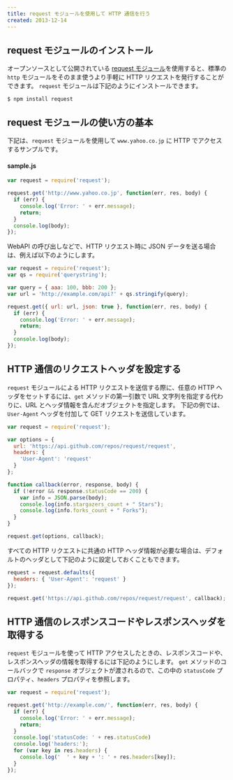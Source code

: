 ```yaml
---
title: request モジュールを使用して HTTP 通信を行う
created: 2013-12-14
---
```


request モジュールのインストール
----

オープンソースとして公開されている [request モジュール](https://github.com/mikeal/request)を使用すると、標準の `http` モジュールをそのまま使うより手軽に HTTP リクエストを発行することができます。
`request` モジュールは下記のようにインストールできます。

```
$ npm install request
```


request モジュールの使い方の基本
----

下記は、`request` モジュールを使用して `www.yahoo.co.jp` に HTTP でアクセスするサンプルです。

#### sample.js

```javascript
var request = require('request');

request.get('http://www.yahoo.co.jp', function(err, res, body) {
  if (err) {
    console.log('Error: ' + err.message);
    return;
  }
  console.log(body);
});
```

WebAPI の呼び出しなどで、HTTP リクエスト時に JSON データを送る場合は、例えば以下のようにします。

```javascript
var request = require('request');
var qs = require('querystring');

var query = { aaa: 100, bbb: 200 };
var url = 'http://example.com/api?' + qs.stringify(query);

request.get({ url: url, json: true }, function(err, res, body) {
  if (err) {
    console.log('Error: ' + err.message);
    return;
  }
  console.log(body);
});
```


HTTP 通信のリクエストヘッダを設定する
----

`request` モジュールによる HTTP リクエストを送信する際に、任意の HTTP ヘッダをセットするには、`get` メソッドの第一引数で URL 文字列を指定する代わりに、URL とヘッダ情報を含んだオブジェクトを指定します。
下記の例では、`User-Agent` ヘッダを付加して GET リクエストを送信しています。

```javascript
var request = require('request');

var options = {
  url: 'https://api.github.com/repos/request/request',
  headers: {
    'User-Agent': 'request'
  }
};

function callback(error, response, body) {
  if (!error && response.statusCode == 200) {
    var info = JSON.parse(body);
    console.log(info.stargazers_count + " Stars");
    console.log(info.forks_count + " Forks");
  }
}

request.get(options, callback);
```

すべての HTTP リクエストに共通の HTTP ヘッダ情報が必要な場合は、デフォルトのヘッダとして下記のように設定しておくこともできます。

```javascript
request = request.defaults({
  headers: { 'User-Agent': 'request' }
});

request.get('https://api.github.com/repos/request/request', callback);
```


HTTP 通信のレスポンスコードやレスポンスヘッダを取得する
----

`request` モジュールを使って HTTP アクセスしたときの、レスポンスコードや、レスポンスヘッダの情報を取得するには下記のようにします。
`get` メソッドのコールバックで `response` オブジェクトが渡されるので、この中の `statusCode` プロパティ、`headers` プロパティを参照します。

```javascript
var request = require('request');

request.get('http://example.com/', function(err, res, body) {
  if (err) {
    console.log('Error: ' + err.message);
    return;
  }
  console.log('statusCode: ' + res.statusCode)
  console.log('headers:');
  for (var key in res.headers) {
    console.log('  ' + key + ': ' + res.headers[key]);
  }
});
```
